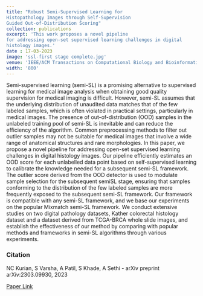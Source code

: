 ```yaml
---
title: "Robust Semi-Supervised Learning for
Histopathology Images through Self-Supervision
Guided Out-of-Distribution Scoring"
collection: publications
excerpt: 'This work proposes a novel pipeline
for addressing open-set supervised learning challenges in digital
histology images.'
date : 17-03-2023
image: 'ssl-first stage complete.jpg'
venue: 'IEEE/ACM Transactions on Computational Biology and Bioinformatics - under review'
width: '800'
---
```

Semi-supervised learning (semi-SL) is a promising
alternative to supervised learning for medical image analysis
when obtaining good quality supervision for medical imaging
is difficult. However, semi-SL assumes that the underlying distribution of unaudited data matches that of the few labeled samples,
which is often violated in practical settings, particularly in medical images. The presence of out-of-distribution (OOD) samples
in the unlabeled training pool of semi-SL is inevitable and can
reduce the efficiency of the algorithm. Common preprocessing
methods to filter out outlier samples may not be suitable for
medical images that involve a wide range of anatomical structures
and rare morphologies. In this paper, we propose a novel pipeline
for addressing open-set supervised learning challenges in digital
histology images. Our pipeline efficiently estimates an OOD score
for each unlabelled data point based on self-supervised learning
to calibrate the knowledge needed for a subsequent semi-SL
framework. The outlier score derived from the OOD detector
is used to modulate sample selection for the subsequent semiSL stage, ensuring that samples conforming to the distribution
of the few labeled samples are more frequently exposed to the
subsequent semi-SL framework. Our framework is compatible
with any semi-SL framework, and we base our experiments on
the popular Mixmatch semi-SL framework. We conduct extensive
studies on two digital pathology datasets, Kather colorectal
histology dataset and a dataset derived from TCGA-BRCA whole
slide images, and establish the effectiveness of our method by
comparing with popular methods and frameworks in semi-SL
algorithms through various experiments.

### Citation
NC Kurian, S Varsha, A Patil, S Khade, A Sethi - arXiv preprint arXiv:2303.09930, 2023

[Paper Link](https://arxiv.org/pdf/2303.09930.pdf)
